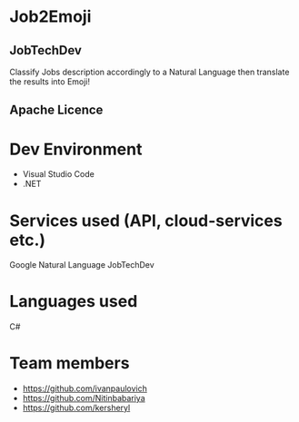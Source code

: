 # Job2Emoji

## JobTechDev

Classify Jobs description accordingly to a Natural Language then translate the results into Emoji!

## Apache Licence

# Dev Environment

* Visual Studio Code
* .NET

# Services used (API, cloud-services etc.)

Google Natural Language
JobTechDev

# Languages used

C#

# Team members

* https://github.com/ivanpaulovich
* https://github.com/Nitinbabariya
* https://github.com/kersheryl

